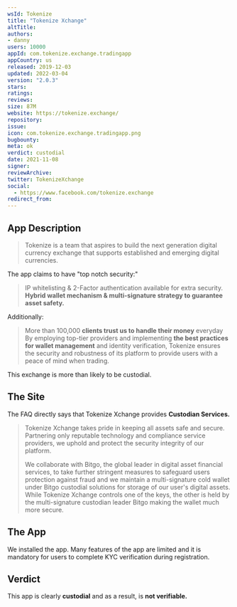 ```yaml
---
wsId: Tokenize
title: "Tokenize Xchange"
altTitle: 
authors:
- danny
users: 10000
appId: com.tokenize.exchange.tradingapp
appCountry: us
released: 2019-12-03
updated: 2022-03-04
version: "2.0.3"
stars: 
ratings: 
reviews: 
size: 87M
website: https://tokenize.exchange/
repository: 
issue: 
icon: com.tokenize.exchange.tradingapp.png
bugbounty: 
meta: ok
verdict: custodial
date: 2021-11-08
signer: 
reviewArchive:
twitter: TokenizeXchange
social:
  - https://www.facebook.com/tokenize.exchange
redirect_from:
---
```


## App Description

> Tokenize is a team that aspires to build the next generation digital currency exchange that supports established and emerging digital currencies.

The app claims to have "top notch security:"

> IP whitelisting & 2-Factor authentication available for extra security. **Hybrid wallet mechanism & multi-signature strategy to guarantee asset safety.**

Additionally:

> More than 100,000 **clients trust us to handle their money** everyday  
> By employing top-tier providers and implementing **the best practices for wallet management** and identity verification, Tokenize ensures the security and robustness of its platform to provide users with a peace of mind when trading.

This exchange is more than likely to be custodial.

## The Site

The FAQ directly says that Tokenize Xchange provides **Custodian Services.**

> Tokenize Xchange takes pride in keeping all assets safe and secure.  Partnering only reputable technology and compliance service providers, we uphold and protect the security integrity of our platform.
>
> We collaborate with Bitgo, the global leader in digital asset financial services, to take further stringent measures to safeguard users protection against fraud and we maintain a multi-signature cold wallet under Bitgo custodial solutions for storage of our user's digital assets. While Tokenize Xchange controls one of the keys, the other is held by the multi-signature custodian leader Bitgo making the wallet much more secure.

## The App

We installed the app. Many features of the app are limited and it is mandatory for users to complete KYC verification during registration.

## Verdict

This app is clearly **custodial** and as a result, is **not verifiable.**
